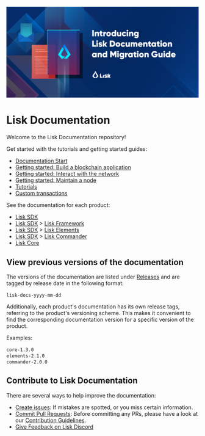 ![Lisk Documentation](assets/lisk_docu_blog_banner.png)

# Lisk Documentation

Welcome to the Lisk Documentation repository!

Get started with the tutorials and getting started guides:

- [Documentation Start](start/start.md)
- [Getting started: Build a blockchain application](start/build-blockchain-app.md)
- [Getting started: Interact with the network](start/interact-with-network.md)
- [Getting started: Maintain a node](start/maintain-node.md)
- [Tutorials](start/tutorials.md)
- [Custom transactions](lisk-sdk/customize.md)

See the documentation for each product:

- [Lisk SDK](lisk-sdk/introduction.md)
- [Lisk SDK](lisk-sdk/introduction.md) > [Lisk Framework](lisk-sdk/lisk-framework/introduction.md) 
- [Lisk SDK](lisk-sdk/introduction.md) > [Lisk Elements](lisk-sdk/lisk-elements/introduction.md)   
- [Lisk SDK](lisk-sdk/introduction.md) > [Lisk Commander](lisk-sdk/lisk-commander/introduction.md) 
- [Lisk Core](lisk-core/introduction.md)                    

## View previous versions of the documentation

The versions of the documentation are listed under [Releases](https://github.com/LiskHQ/lisk-docs/releases) and are tagged by release date in the following format:

```
lisk-docs-yyyy-mm-dd
```

Additionally, each product's documentation has its own release tags, referring to the product's versioning scheme.
This makes it convenient to find the corresponding documentation version for a specific version of the product.

Examples:

```
core-1.3.0
elements-2.1.0
commander-2.0.0
```

## Contribute to Lisk Documentation

There are several ways to help improve the documentation:

- [Create issues](https://github.com/LiskHQ/lisk-docs/issues): If mistakes are spotted, or you miss certain information.
- [Commit Pull Requests](https://github.com/LiskHQ/lisk-docs/pulls): Before committing any PRs, please have a look at our [Contribution Guidelines](CONTRIBUTING.md).
- [Give Feedback on Lisk Discord](https://discord.gg/uc4whxj)
